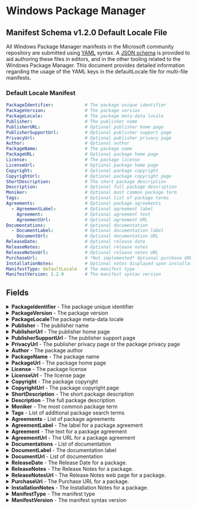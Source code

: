 [JSON schema]:                                      https://github.com/microsoft/winget-cli/blob/master/schemas/JSON/manifests/v1.2.0/manifest.defaultLocale.1.2.0.json
[YAML]:                                             https://yaml.org/spec/
[semantic version]:                                 https://semver.org
[Available languages for Windows]:                  https://docs.microsoft.com/windows-hardware/manufacture/desktop/available-language-packs-for-windows
[locales]:                                          https://docs.microsoft.com/windows-hardware/manufacture/desktop/default-input-locales-for-windows-language-packs
[install]:                                          https://docs.microsoft.com/windows/package-manager/winget/install
[list]:                                             https://docs.microsoft.com/windows/package-manager/winget/list
[upgrade]:                                          https://docs.microsoft.com/windows/package-manager/winget/upgrade

# Windows Package Manager
## Manifest Schema v1.2.0 Default Locale File

All Windows Package Manager manifests in the Microsoft community repository are submitted using [YAML] syntax. A [JSON schema] is provided to aid authoring these files in editors, and in the other tooling related to the Windows Package Manager. This document provides detailed information regarding the usage of the YAML keys in the defaultLocale file for multi-file manifests.

### Default Locale Manifest

```YAML
PackageIdentifier:            # The package unique identifier
PackageVersion:               # The package version
PackageLocale:                # The package meta-data locale
Publisher:                    # The publisher name
PublisherURL:                 # Optional publisher home page
PublisherSupportUrl:          # Optional publisher support page
PrivacyUrl:                   # Optional publisher privacy page
Author:                       # Optional author
PackageName:                  # The package name
PackageURL:                   # Optional package home page
License:                      # The package license
LicenseUrl:                   # Optional package home page
Copyright:                    # Optional package copyright
CopyrightUrl:                 # Optional package copyright page
ShortDescription:             # The short package description
Description:                  # Optional full package description
Moniker:                      # Optional most common package term
Tags:                         # Optional list of package terms
Agreements:                   # Optional package agreements
  - AgreementLabel:           # Optional agreement label
    Agreement:                # Optional agreement text
    AgreementUrl:             # Optional agreement URL
Documentations:               # Optional documentation
  - DocumentLabel:            # Optional documentation label
    DocumentUrl:              # Optional documentation URL
ReleaseDate:                  # Optional release date
ReleaseNotes:                 # Optional release notes
ReleaseNotesUrl:              # Optional release notes URL
PurchaseUrl:                  # *Not implemented* Optional purchase URL
InstallationNotes:            # Optional notes displayed upon installation
ManifestType: defaultLocale   # The manifest type
ManifestVersion: 1.2.0        # The manifest syntax version
```

## Fields

<details>
 <summary><b>PackageIdentifier</b> - The package unique identifier</summary>

 **Required Field**

 This key is the unique identifier for a given package. This value is generally in the form of `Publisher.Package`. It is case sensitive, and this value must match the folder structure under the partition directory in GitHub.
</details>

<details>
 <summary><b>PackageVersion</b> - The package version</summary>

 **Required Field**

 This key represents the version of the package. It is related to the specific release this manifests targets. In some cases you will see a perfectly formed [semantic version] number, and in other cases you might see something different. These may be date driven, or they might have other characters with some package specific meaning for example.

 The Windows Package Manager client uses this version to determine whether or not an upgrade for a package is available. In some cases, packages may be released with a marketing driven version, and that causes trouble with the `winget upgrade` command.

 The current best practice for the Windows Package Manager 1.3 client is to use the value reported in Windows Apps & Features when this version of the package is installed. In some cases, packages do not report a version resulting in an upgrade loop or other unwanted behavior.
</details>

<details>
  <summary><b>PackageLocale</b>The package meta-data locale</summary>

  **Required Field**

  This key represents the locale for package meta-data. The format is BCP-47. This value identifies the language for meta-data to be displayed to a user when no locale file matching their preferences is available. The Microsoft community package repository validation pipelines also use this value to determine appropriate validation rules for this file.

  **References:**

* [Available languages for Windows]
* [Default Input Profiles (Input Locales) in Windows][locales]

  >Note: This field is the key to determining which fields are required for the Microsoft community repository. The default locale specified in the version file must match with this value.
 </details>


<details>
  <summary><b>Publisher</b> - The publisher name</summary>

  **Required Field**

  This key represents the name of the publisher for a given package. This field is intended to allow the full publisher's or ISV's name to be displayed as they wish.

  >Note: With the 1.3 release of the Windows Package Manager, this name affects how packages from a source are mapped to Apps installed in Windows 10 and Windows 11 via Add / Remove Programs (ARP) and Windows Apps & Features respectively. The best practice is to ensure this matches the entry for the package when it has been installed. The impact is associated with `winget upgrade` and `winget list`.
 </details>

<details>
  <summary><b>PublisherUrl</b> - The publisher home page</summary>

  **Optional Field**

  This key represents the web site for the publisher or ISV.
 </details>

<details>
  <summary><b>PublisherSupportUrl</b> - The publisher support page</summary>

  **Optional Field**

  This key represents the customer support web site or specific web page provided by the publisher or ISV.
 </details>

<details>
  <summary><b>PrivacyUrl</b> - The publisher privacy page or the package privacy page</summary>

  **Optional Field**

  This key represents the privacy web site or specific web page provided the publisher or ISV. If there is a privacy web site or specific web page for the package it is preferred over a generic privacy page for the publisher.
 </details>

<details>
  <summary><b>Author</b> - The package author</summary>

  **Optional Field**

  This key represents the author of a package. In some cases, the author is an individual who develops and or maintains the package. In other cases this may be a URL pointing to the contributors web page for a package.
 </details>

<details>
  <summary><b>PackageName</b> - The package name</summary>

  **Required Field**

  This key represents the name of the package. This field is intended to allow the full package name to be displayed as the publisher or ISV wishes.

  >Note: With the 1.3 release of the Windows Package Manager, this name affects how packages from a source are mapped to Apps installed in Windows 10 via Add / Remove Programs (ARP). The best practice is to ensure this matches the ARP entry for the package name when it has been installed. The impact is associated with `winget upgrade` and `winget list`.
 </details>

<details>
  <summary><b>PackageUrl</b> - The package home page</summary>

  **Optional Field**

  This key represents the web site for the package.
 </details>

<details>
  <summary><b>License</b> - The package license</summary>

  **Required Field**

  This key represents the license governing the use and or distribution for the product. This could be an open source license, or a commercial license. Please note that a copyright is not considered a license. If there is no available information on a product's license, "Proprietary" should be the value in this field.
 </details>

<details>
  <summary><b>LicenseUrl</b> - The license page</summary>

  **Optional Field**

  This key represents the license web site or specific web page provided the publisher or ISV. If there is a license web site or specific web page for the package it is preferred over a generic license page for the publisher.

  If this is a link to the license file for an open source project, it should be specific to the version for the package. Some open source projects change their license over time.
 </details>

<details>
  <summary><b>Copyright</b> - The package copyright</summary>

  **Optional Field**

  This key represents the copyright for the package.
 </details>

<details>
  <summary><b>CopyrightUrl</b> - The package copyright page</summary>

  **Optional Field**

  This key represents the copyright web site or specific web page provided the publisher or ISV. If there is a copyright web site or specific web page for the package it is preferred over a generic copyright page for the publisher.

  If this is a link to the copyright file for an open source project, it should be specific to the version for the package. Some open source projects change their copyright over time.
 </details>

<details>
  <summary><b>ShortDescription</b> - The short package description</summary>

  **Required Field**

  This key represents the description for a package. It is intended for use in `winget show` to help a user understand what the package is.

  >Note: This should be something descriptive about what the package does, and it should not simply state something like "&lt;package name&gt; installer" or "&lt;package name&gt; setup".
</details>

<details>
  <summary><b>Description</b> - The full package description</summary>

  **Optional Field**

  This key represents the full or long description for a package. It is *not* currently used in the Windows Package Manager.

  >Note: This was included for integration with the Microsoft Store source to provide the ability to display the full package description.
</details>

<details>
  <summary><b>Moniker</b> - The most common package term</summary>

  **Optional Field**

  This key represents the most common term users would search for when installing or upgrading a package. If only one package uses this moniker, then the [install], [list] and [upgrade] command may match with this package.

  >Note:Moniker is the third property evaluated when searching for a matching package.
</details>

<details>
  <summary><b>Tags</b> - List of additional package search terms</summary>

  **Optional Field**

  This key represents other common term users would search for when looking for packages. Tags should be pertinent to what a user might search for when looking for a specific package.

  >Note: The best practice is to present these terms in all lower case with hyphens rather than spaces.
</details>


<details>
  <summary><b>Agreements</b> - List of package agreements</summary>

   **Optional Field**

   This key holds any agreements a user must accept prior to download and subsequent install or upgrade.

   **Windows Package Manager Community Repository**

   Agreements are only allowed in the community repository when the manifest is maintained by a verified developer.
</details>

<details>
  <summary><b>AgreementLabel</b> - The label for a package agreement</summary>

  **Optional Field**

  This key represents the label for a package agreement.
</details>

<details>
  <summary><b>Agreement</b> - The text for a package agreement</summary>

  **Optional Field**

  This key represents the text or body of a package agreement.
</details>

<details>
  <summary><b>AgreementUrl</b> - The URL for a package agreement</summary>

  **Optional Field**

  This key represents the URL for a package agreement.
</details>

<details>
  <summary><b>Documentations</b> - List of documentation</summary>

  **Optional Field**

  This key holds any documentation for providing software guides such as manuals and troubleshooting URLs.
</details>

<details>
  <summary><b>DocumentLabel</b> - The documentation label</summary>

  **Optional Field**

  This key represents the label for a documentation.
</details>

<details>
  <summary><b>DocumentUrl</b> - List of documentation</summary>

  **Optional Field**

  This key represents the URL for a documentation.
</details>

<details>
  <summary><b>ReleaseDate</b> - The Release Date for a package.</summary>

  **Optional Field**

  This key represents the release date for a package.
</details>

<details>
  <summary><b>ReleaseNotes</b> - The Release Notes for a package.</summary>

  **Optional Field**

  This key represents release notes for a package.
</details>

<details>
  <summary><b>ReleaseNotesUrl</b> - The Release Notes web page for a package.</summary>

  **Optional Field**

  This key represents release notes web page for a package.
</details>

<details>
  <summary><b>PurchaseUrl</b> - The Purchase URL for a package.</summary>

  **Optional Field**

  This key represents the purchase url for acquiring entitlement for a package.
</details>

<details>
  <summary><b>InstallationNotes</b> - The Installation Notes for a package.</summary>

  **Optional Field**

  This key represents the notes displayed to the user upon completion of a package installation.
</details>

<details>
 <summary><b>ManifestType</b> - The manifest type</summary>

 **Required Field**

 This key must have the value "defaultLocale". The Microsoft community package repository validation pipelines also use this value to determine appropriate validation rules when evaluating this file.
</details>

<details>
 <summary><b>ManifestVersion</b> - The manifest syntax version</summary>

 **Required Field**

 This key must have the value "1.2.0". The Microsoft community package repository validation pipelines also use this value to determine appropriate validation rules when evaluating this file.
</details>
